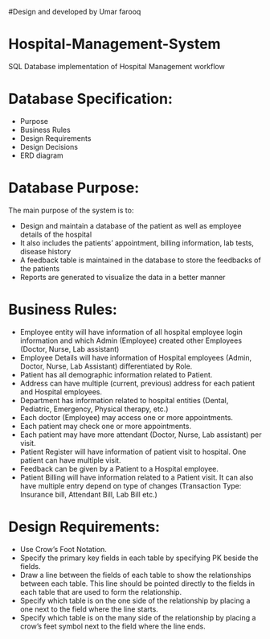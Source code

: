 #Design and developed by Umar farooq

# Hospital-Management-System
SQL Database implementation of Hospital Management workflow 


# Database Specification:
* Purpose
* Business Rules
* Design Requirements
* Design Decisions
* ERD diagram

# Database Purpose:

The main purpose of the system is to:
* Design and maintain a database of the patient as well as employee details of the hospital
* It also includes the patients’ appointment, billing information, lab tests, disease history
* A feedback table is maintained in the database to store the feedbacks of the patients
* Reports are generated to visualize the data in a better manner

# Business Rules:

* Employee entity will have information of all hospital employee login information and which Admin (Employee) created other Employees (Doctor, Nurse, Lab assistant) 
* Employee Details will have information of Hospital employees (Admin, Doctor, Nurse, Lab Assistant) differentiated by Role.
* Patient has all demographic information related to Patient.
* Address can have multiple (current, previous) address for each patient and Hospital employees.
* Department has information related to hospital entities (Dental, Pediatric, Emergency, Physical therapy, etc.)
* Each doctor (Employee) may access one or more appointments.
* Each patient may check one or more appointments.
* Each patient may have more attendant (Doctor, Nurse, Lab assistant) per visit.
* Patient Register will have information of patient visit to hospital. One patient can have multiple visit.
* Feedback can be given by a Patient to a Hospital employee.
* Patient Billing will have information related to a Patient visit. It can also have multiple entry depend on type of changes (Transaction Type: Insurance bill, Attendant Bill, Lab Bill etc.)


# Design Requirements:

* Use Crow’s Foot Notation.
* Specify the primary key fields in each table by specifying PK beside the fields.
* Draw a line between the fields of each table to show the relationships between each table. This line should be pointed directly to the fields in each table that are used to form the relationship.
* Specify which table is on the one side of the relationship by placing a one next to the field where the line starts.
* Specify which table is on the many side of the relationship by placing a crow’s feet symbol next to the field where the line ends. 
